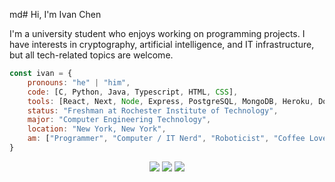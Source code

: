 md# Hi, I'm Ivan Chen

I'm a university student who enjoys working on programming projects. I have interests in cryptography, artificial intelligence, and IT infrastructure, but all tech-related topics are welcome.

```javascript
const ivan = {
    pronouns: "he" | "him",
    code: [C, Python, Java, Typescript, HTML, CSS],
    tools: [React, Next, Node, Express, PostgreSQL, MongoDB, Heroku, Docker],
    status: "Freshman at Rochester Institute of Technology",
    major: "Computer Engineering Technology",
    location: "New York, New York",
    am: ["Programmer", "Computer / IT Nerd", "Roboticist", "Coffee Lover"]
}
```
<!--
<p align="center">
    <img src="https://github-readme-stats.vercel.app/api?username=anivanchen&count_private=true&show_icons=true&theme=dark" height="200px">
    <img src="https://github-readme-stats.vercel.app/api/top-langs/?username=anivanchen&layout=compact&hide=Dockerfile&exclude_repo=stuycs-annual&theme=dark" height="200px">
</p>
-->

<p align="center">
    <a href="https://ivanchen.dev"><img src="https://img.shields.io/badge/ivanchen.dev-white?style=for-the-badge"></a>
    <a href="https://rit.edu"><img src="https://img.shields.io/badge/RIT-orange?style=for-the-badge"></a>
    <a href="https://blog.ivanchen.dev"><img src="https://img.shields.io/badge/My Blog-white?style=for-the-badge"></a>
</p>
